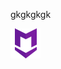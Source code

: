 gkgkgkgk














![dd](https://github.com/adam-p/markdown-here/raw/master/src/common/images/icon48.png)




















